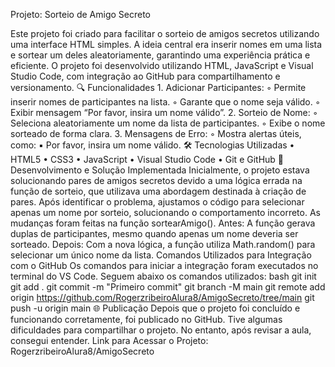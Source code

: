 Projeto: Sorteio de Amigo Secreto

Este projeto foi criado para facilitar o sorteio de amigos secretos utilizando uma interface HTML simples. A ideia central era inserir nomes em uma lista e sortear um deles aleatoriamente, garantindo uma experiência prática e eficiente. O projeto foi desenvolvido utilizando HTML, JavaScript e Visual Studio Code, com integração ao GitHub para compartilhamento e versionamento.
🔍 Funcionalidades
    1. Adicionar Participantes:
        ◦ Permite inserir nomes de participantes na lista.
        ◦ Garante que o nome seja válido.
        ◦ Exibir  mensagem “Por favor, insira um nome válido”.
    2. Sorteio de Nome:
        ◦ Seleciona aleatoriamente um nome da lista de participantes.
        ◦ Exibe o nome sorteado de forma clara.
    3. Mensagens de Erro:
        ◦ Mostra alertas úteis, como:
            ▪ Por favor, insira um nome válido.
🛠️ Tecnologias Utilizadas
    • HTML5
    • CSS3
    • JavaScript
    • Visual Studio Code
    • Git e GitHub
🚀 Desenvolvimento e Solução Implementada
Inicialmente, o projeto estava solucionando pares de amigos secretos devido a uma lógica errada na função de sorteio, que utilizava uma abordagem destinada à criação de pares. Após identificar o problema, ajustamos o código para selecionar apenas um nome por sorteio, solucionando o comportamento incorreto. As mudanças foram feitas na função sortearAmigo().
Antes: A função gerava duplas de participantes, mesmo quando apenas um nome deveria ser sorteado. Depois: Com a nova lógica, a função utiliza Math.random() para selecionar um único nome da lista.
Comandos Utilizados para Integração com o GitHub
Os comandos para iniciar a integração foram executados no terminal do VS Code. Seguem abaixo os comandos utilizados:
bash
git init
git add .
git commit -m "Primeiro commit"
git branch -M main
git remote add origin https://github.com/RogerzribeiroAlura8/AmigoSecreto/tree/main
git push -u origin main
🌐 Publicação
Depois que o projeto foi concluído e funcionando corretamente, foi publicado no GitHub. Tive algumas dificuldades para compartilhar o projeto. No entanto, após revisar a aula, consegui entender.
Link para Acessar o Projeto:
RogerzribeiroAlura8/AmigoSecreto 



